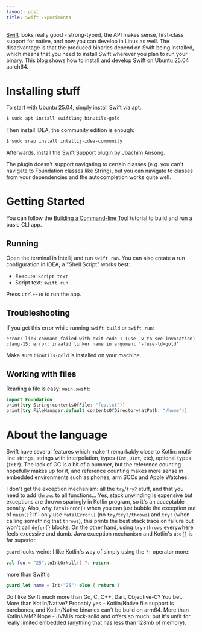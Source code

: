 ```yaml
---
layout: post
title: Swift Experiments
---
```


[Swift](https://www.swift.org/) looks really good - strong-typed,
the API makes sense, first-class support for native, and now you can develop in Linux
as well. The disadvantage is that the produced binaries depend on Swift being installed,
which means that you need to install Swift wherever you plan to run your binary.
This blog shows how to install and develop Swift on Ubuntu 25.04 aarch64.

# Installing stuff

To start with Ubuntu 25.04, simply install Swift via apt:
```bash
$ sudo apt install swiftlang binutils-gold
```

Then install IDEA, the community edition is enough:
```bash
$ sudo snap install intellij-idea-community
```
Afterwards, install the [Swift Support](https://plugins.jetbrains.com/plugin/22150-swift-support)
plugin by Joachim Ansong.

The plugin doesn't support navigating to certain classes (e.g. you can't
navigate to Foundation classes like String), but you can navigate to classes from your dependencies
and the autocompletion works quite well.

# Getting Started

You can follow the [Building a Command-line Tool](https://www.swift.org/getting-started/cli-swiftpm/)
tutorial to build and run a basic CLI app.

## Running

Open the terminal in Intellij and run `swift run`. You can also create a run configuration
in IDEA; a "Shell Script" works best:

* Execute: `Script text`
* Script text: `swift run`

Press `Ctrl+F10` to run the app.

## Troubleshooting

If you get this error while running `swift build` or `swift run`:
```
error: link command failed with exit code 1 (use -v to see invocation)
clang-15: error: invalid linker name in argument '-fuse-ld=gold'
```
Make sure `binutils-gold` is installed on your machine.

## Working with files

Reading a file is easy: `main.swift`:
```swift
import Foundation
print(try String(contentsOfFile: "foo.txt"))
print(try FileManager.default.contentsOfDirectory(atPath: "/home"))
```

# About the language

Swift have several features which make it remarkably close to Kotlin:
multi-line strings, strings with interpolation, types (`Int`, `UInt`, etc),
optional types (`Int?`).
The lack of GC is a bit of a bummer, but the reference counting hopefully makes
up for it, and reference counting makes more sense in embedded environments such as
phones, arm SOCs and Apple Watches.

I don't get the exception mechanism: all the `try`/`try?` stuff, and that you need
to add `throws` to all functions... Yes, stack unwinding is expensive but exceptions
are thrown sparingly in Kotlin program, so it's an acceptable penalty. Also,
why `fatalError()` when you can just bubble the exception out of `main()`?
If I only use `fatalError()` (no `try/try?/throws`) and `try!` (when calling something
that `throws`), this prints the best stack trace on failure but won't call `defer{}` blocks.
On the other hand, using `try`+`throws` everywhere feels excessive and dumb.
Java exception mechanism and Kotlin's `use{}` is far superior.

`guard` looks weird: I like Kotlin's way of simply using the `?:` operator more:
```kotlin
val foo = "25".toIntOrNull() ?: return
```
more than Swift's
```swift
guard let name = Int("25") else { return }
```

Do I like Swift much more than Go, C, C++, Dart, Objective-C? You bet. More than Kotlin/Native?
Probably yes - Kotlin/Native file support is barebones, and Kotlin/Native
binaries can't be build on arm64. More than Kotlin/JVM? Nope - JVM is rock-solid and
offers so much; but it's unfit for really limited embedded (anything that has less than 128mb of memory).
